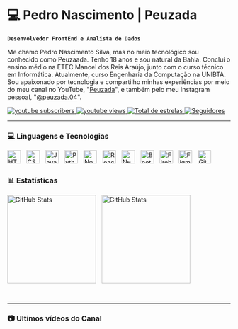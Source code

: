 # 💻 Pedro Nascimento | Peuzada

**`Desenvolvedor FrontEnd e Analista de Dados`**

Me chamo Pedro Nascimento Silva, mas no meio tecnológico sou conhecido como Peuzaada. Tenho 18 anos e sou natural da Bahia. Concluí o ensino médio na ETEC Manoel dos Reis Araújo, junto com o curso técnico em Informática. Atualmente, curso Engenharia da Computação na UNIBTA. Sou apaixonado por tecnologia e compartilho minhas experiências por meio do meu canal no YouTube, "[Peuzada](https://www.youtube.com/@peuzada.04)", e também pelo meu Instagram pessoal, "[@peuzada.04](https://www.instagram.com/peuzada.04/)".

<p align="left">
    <a href="https://www.youtube.com/@peuzada.04?sub_confirmation=1">
        <img 
            alt="youtube subscribers" 
            title="Inscreva-se no meu canal" 
            src="https://custom-icon-badges.demolab.com/youtube/channel/subscribers/UCfqlb4OgAkKcwBZY3MmdsvQ?color=%23E05D44&label=Inscreva-se&logo=video&logoColor=white&style=for-the-badge&labelColor=CE4630"
        />
    </a>
    <a href="https://www.youtube.com/@peuzada.04">
        <img 
            alt="youtube views" 
            title="Vizualizações no YouTube" 
            src="https://custom-icon-badges.demolab.com/youtube/channel/views/UCfqlb4OgAkKcwBZY3MmdsvQ?color=%23E05D44&logo=eye&logoColor=white&style=for-the-badge&labelColor=CE4630"
        />
    </a> 
    <a href="https://github.com/PeuzadaDev?tab=repositories&sort=stargazers">
        <img 
            alt="Total de estrelas" 
            title="Total de estrelas GitHub" 
            src="https://custom-icon-badges.demolab.com/github/stars/PeuzadaDev?color=%23E1AD0E&style=for-the-badge&labelColor=C79600&logo=star&label=estrelas"
        />
    </a>
    <a href="https://github.com/peuzadadev?tab=followers">
        <img 
            alt="Seguidores" 
            title="Me siga no GitHub" 
            src="https://custom-icon-badges.demolab.com/github/followers/Peuzadadev?color=222831&labelColor=222831&style=for-the-badge&logo=github&label=Seguidores&logoColor=white"
        />
    </a>
</p>

---

### 💻 Linguagens e Tecnologias

<img 
    align="left" 
    alt="HTML"
    title="HTML" 
    width="30px" 
    style="padding-right: 10px;" 
    src="https://cdn.jsdelivr.net/gh/devicons/devicon@latest/icons/html5/html5-original.svg" 
/>
<img 
    align="left" 
    alt="CSS" 
    title="CSS"
    width="30px" 
    style="padding-right: 10px;" 
    src="https://cdn.jsdelivr.net/gh/devicons/devicon@latest/icons/css3/css3-original.svg" 
/>
<img 
    align="left" 
    alt="JavaScript" 
    title="JavaScript"
    width="30px" 
    style="padding-right: 10px;" 
    src="https://cdn.jsdelivr.net/gh/devicons/devicon@latest/icons/javascript/javascript-original.svg" 
/>
<img 
    align="left" 
    alt="Python" 
    title="Python"
    width="30px" 
    style="padding-right: 10px;" 
    src="https://cdn.jsdelivr.net/gh/devicons/devicon@latest/icons/python/python-original.svg" 
/>
<img 
    align="left" 
    alt="NodeJS" 
    title="NodeJS"
    width="30px" 
    style="padding-right: 10px;" 
    src="https://cdn.jsdelivr.net/gh/devicons/devicon@latest/icons/nodejs/nodejs-plain-wordmark.svg" 
/>
<img 
    align="left" 
    alt="React"
    title="React" 
    width="30px" 
    style="padding-right: 10px;" 
    src="https://cdn.jsdelivr.net/gh/devicons/devicon@latest/icons/react/react-original.svg" 
/>
<img 
    align="left" 
    alt="Next.js" 
    title="Next.js"
    width="30px" 
    style="padding-right: 10px;" 
    src="https://cdn.jsdelivr.net/gh/devicons/devicon@latest/icons/nextjs/nextjs-original.svg" 
/>
<img 
    align="left" 
    alt="Bootstrap"
    title="Bootstrap" 
    width="30px" 
    style="padding-right: 10px;" 
    src="https://cdn.jsdelivr.net/gh/devicons/devicon@latest/icons/bootstrap/bootstrap-original.svg" 
/>
<img 
    align="left" 
    alt="Firebase" 
    title="Firebase"
    width="30px" 
    style="padding-right: 10px;" 
    src="https://cdn.jsdelivr.net/gh/devicons/devicon@latest/icons/firebase/firebase-original.svg" 
/>
<img 
    align="left" 
    alt="Figma" 
    title="Figma"
    width="30px" 
    style="padding-right: 10px;" 
    src="https://cdn.jsdelivr.net/gh/devicons/devicon@latest/icons/figma/figma-original.svg" 
/>
<img 
    align="left" 
    alt="Git" 
    title="Git"
    width="30px" 
    style="padding-right: 10px;" 
    src="https://cdn.jsdelivr.net/gh/devicons/devicon@latest/icons/git/git-original.svg" 
/>

<br/>
<br/>

### 📊 Estatísticas

<p>
  <img 
    align="left" 
    alt="GitHub Stats" 
    height="200" 
    style="padding-right: 10px;" 
    src="https://github-readme-stats.vercel.app/api?username=PeuzadaDev&show_icons=true&theme=tokyonight&include_all_commits=true&locale=pt-br" 
  />

<img 
      alt="GitHub Stats" 
      height="200" 
      src="https://github-readme-stats.vercel.app/api/top-langs/?username=PeuzadaDev&theme=tokyonight&layout=compact&custom_title=Tecnologias&langs_count=9" 
  />
</p>
</br>

---


### 📷 Ultimos vídeos do Canal
</br>

<!-- BEGIN YOUTUBE-CARDS -->

<!-- END YOUTUBE-CARDS -->
